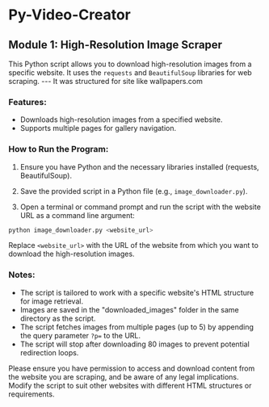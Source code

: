 # Py-Video-Creator


## Module 1: High-Resolution Image Scraper

This Python script allows you to download high-resolution images from a specific website. It uses the `requests` and `BeautifulSoup` libraries for web scraping.
--- It was structured for site like wallpapers.com

### Features:
- Downloads high-resolution images from a specified website.
- Supports multiple pages for gallery navigation.

### How to Run the Program:

1. Ensure you have Python and the necessary libraries installed (requests, BeautifulSoup).
2. Save the provided script in a Python file (e.g., `image_downloader.py`).

3. Open a terminal or command prompt and run the script with the website URL as a command line argument:

```bash
python image_downloader.py <website_url>
```

Replace `<website_url>` with the URL of the website from which you want to download the high-resolution images.

### Notes:
- The script is tailored to work with a specific website's HTML structure for image retrieval.
- Images are saved in the "downloaded_images" folder in the same directory as the script.
- The script fetches images from multiple pages (up to 5) by appending the query parameter `?p=` to the URL.
- The script will stop after downloading 80 images to prevent potential redirection loops.

Please ensure you have permission to access and download content from the website you are scraping, and be aware of any legal implications. Modify the script to suit other websites with different HTML structures or requirements.
